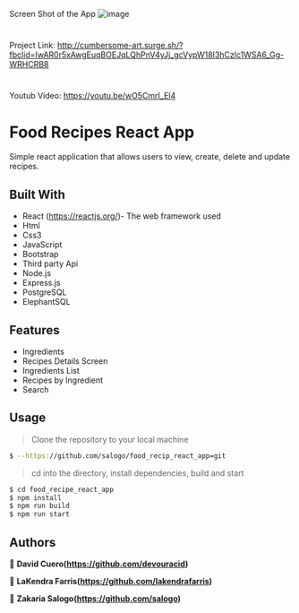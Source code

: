Screen Shot of the App
![image](https://user-images.githubusercontent.com/54459398/87483287-fdde7f80-c5f8-11ea-86cb-40364ca93bd8.png)

# 
Project Link:
http://cumbersome-art.surge.sh/?fbclid=IwAR0r5xAwgEuqBOEJqLQhPnV4yJj_gcVypW18I3hCzlc1WSA6_Gg-WRHCRB8
#
Youtub Video:
https://youtu.be/wO5CmrI_El4

# Food Recipes React App

Simple react application that allows users to view, create, delete and update recipes. 


## Built With

* React  (https://reactjs.org/)- The web framework used
* Html
* Css3
* JavaScript
* Bootstrap
* Third party Api
* Node.js
* Express.js
* PostgreSQL
* ElephantSQL

## Features
- Ingredients
- Recipes Details Screen
- Ingredients List
- Recipes by Ingredient
- Search

## Usage

> Clone the repository to your local machine

```sh
$ --https://github.com/salogo/food_recip_react_app=git
```
> cd into the directory, install dependencies, build and start

```sh
$ cd food_recipe_react_app
$ npm install
$ npm run build
$ npm run start
```

## Authors

👤  **David Cuero(https://github.com/devouracid)**

👤 **LaKendra Farris(https://github.com/lakendrafarris)**

👤 **Zakaria Salogo(https://github.com/salogo)**


